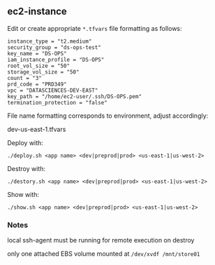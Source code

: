## ec2-instance 


Edit or create appropriate `*.tfvars` file formatting as follows:

```
instance_type = "t2.medium"
security_group = "ds-ops-test"
key_name = "DS-OPS"
iam_instance_profile = "DS-OPS"
root_vol_size = "50"
storage_vol_size = "50"
count = "3"
prd_code = "PRD349"
vpc = "DATASCIENCES-DEV-EAST"
key_path = "/home/ec2-user/.ssh/DS-OPS.pem" 
termination_protection = "false"
```


File name formatting corresponds to environment, adjust accordingly:

dev-us-east-1.tfvars 


Deploy with:

`./deploy.sh <app name> <dev|preprod|prod> <us-east-1|us-west-2>`

Destroy with:

`./destory.sh <app name> <dev|preprod|prod> <us-east-1|us-west-2>`

Show with:

`./show.sh <app name> <dev|preprod|prod> <us-east-1|us-west-2>`


### Notes

local ssh-agent must be running for remote execution on destroy

only one attached EBS volume mounted at `/dev/xvdf /mnt/store01`
